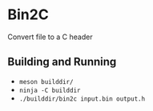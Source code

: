 # Bin2C
Convert file to a C header

## Building and Running
* ``meson builddir/``
* ``ninja -C builddir``
* ``./builddir/bin2c input.bin output.h``